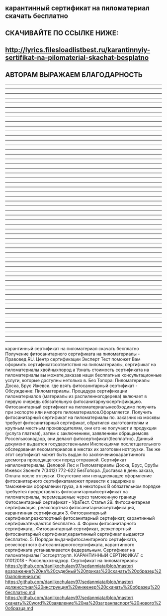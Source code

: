 карантинный сертификат на пиломатериал скачать бесплатно
--------------------------------------------------
СКАЧИВАЙТЕ ПО ССЫЛКЕ НИЖЕ:
--------------------------------------------------
http://lyrics.filesloadlistbest.ru/karantinnyiy-sertifikat-na-pilomaterial-skachat-besplatno
--------------------------------------------------
АВТОРАМ ВЫРАЖАЕМ БЛАГОДАРНОСТЬ
--------------------------------------------------
--------------------------------------------------
--------------------------------------------------
--------------------------------------------------
--------------------------------------------------
--------------------------------------------------
--------------------------------------------------
--------------------------------------------------
--------------------------------------------------
--------------------------------------------------
--------------------------------------------------
--------------------------------------------------
--------------------------------------------------
--------------------------------------------------
--------------------------------------------------
--------------------------------------------------
--------------------------------------------------
--------------------------------------------------
--------------------------------------------------
--------------------------------------------------
--------------------------------------------------
--------------------------------------------------
--------------------------------------------------
--------------------------------------------------
--------------------------------------------------
--------------------------------------------------
--------------------------------------------------
--------------------------------------------------
--------------------------------------------------
--------------------------------------------------
--------------------------------------------------
--------------------------------------------------
--------------------------------------------------
--------------------------------------------------
--------------------------------------------------
--------------------------------------------------
--------------------------------------------------
--------------------------------------------------
--------------------------------------------------
--------------------------------------------------
--------------------------------------------------
--------------------------------------------------
--------------------------------------------------
--------------------------------------------------
--------------------------------------------------
--------------------------------------------------
--------------------------------------------------
--------------------------------------------------
--------------------------------------------------
--------------------------------------------------
--------------------------------------------------
--------------------------------------------------
--------------------------------------------------
--------------------------------------------------
--------------------------------------------------
--------------------------------------------------
--------------------------------------------------
карантинный сертификат на пиломатериал скачать бесплатно Получение фитосанитарного сертификата на пиломатериалы - Правовед.RU. Центр сертификации Эксперт Тест поможет Вам оформить сертификатсоответствия на пиломатериалы, сертификат на пиломатериалы хвойныхпород а  Узнать стоимость сертификата на пиломатериалы вы можете,заказав наши бесплатные консультационные услуги, которые доступны нетолько в. Без Топора: Пиломатериалы  Доска, Брус  Ижевск. где взять фитосанитарный сертификат - Обсуждение: Пиломатериалы. Процедура сертификации пиломатериалов (материалы из распиленногодерева) включает в первую очередь обязательную фитосанитарнуюсертификацию. Фитосанитарный сертификат на пиломатериалынеобходимо получить при экспорте или импорте пиломатериалов.Оформляется. Получить фитосанитарный сертификат на пиломатериалы по. заказчик из москвы требует фитосанитарный сертификат, обратился кзаготовителям и крупным местным производителям, они его не получают и продукции (услуга платная), затем с заключением, заявлением обращаемсяв Россельхознадзор, они делают фитосертификат(бесплатно). Данный документ выдается государственными Инспекциями послетщательного обследования лесоматериалов в местах их заготовки иотгрузки. Так же этот сертификат может быть выдан по заключениюкарантинного досмотра проводящегося перед отправкой. Сертификат напиломатериалы. Деловой Лес и Пиломатериалы  Доска, Брус, Срубы  Ижевск  Звоните 7(3412) 772-622  БезТопора. Доставка в день заказа, Оплата после отгрузки. Отсутствие или ненадлежащее оформление фитосанитарного сертификатаможет привести к задержке в таможенном оформлении груза, а в некоторых В обязательном порядке требуется предоставлять фитосанитарныйсертификат на пиломатериалы, перемещаемые через таможенную границу
Фитосанитарный сертификат - УфаТест. Статья 29. Фитосанитарная сертификация, реэкспортная фитосанитарнаясертификация, карантинная сертификация 3. Фитосанитарный сертификат,реэкспортный фитосанитарный сертификат, карантинный сертификатвыдаются бесплатно. 4. Формы фитосанитарного сертификата,. Фитосанитарный сертификат, реэкспортный фитосанитарный сертификат,карантинный сертификат выдаются бесплатно. 5. Порядок выдачифитосанитарного сертификата, реэкспортного фитосанитарногосертификата, карантинного сертификата устанавливается федеральным. Сертификат на пиломатериалы  Гостсертгрупп. КАРАНТИННЫЙ СЕРТИФИКАТ с 01012018 - Россельхознадзор. Сертификат на пиломатериалы
https://github.com/danilkochulaev97/sedanmiata/blob/master/возражение%20на%20судебный%20приказ%20скачать%20образец%20заполнения.md
https://github.com/danilkochulaev97/sedanmiata/blob/master/должностная%20инструкция%20инженер%20скачать%20образец%20бесплатно.md
https://github.com/danilkochulaev97/sedanmiata/blob/master/скачать%20word%20заявление%20на%20загранпаспорт%20нового%20образца.md